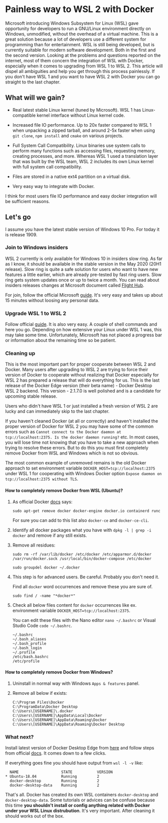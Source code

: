 # Painless way to WSL 2 with Docker

Microsoft introducing Windows Subsystem for Linux (WSL) gave opportunity for developers to run a GNU/Linux environment directly on Windows, unmodified, without the overhead of a virtual machine. This is a great solution because a lot of developers use a different system for programming than for entertainment. WSL is still being developed, but is currently suitable for modern software development. Both in the first and the second version. Looking at the problems and questions reported on the internet, most of them concern the integration of WSL with Docker, especially when it comes to upgrading from WSL 1 to WSL 2. This article will dispel all ambiguities and help you get through this process painlessly. If you don't have WSL 1 and you want to have WSL 2 with Docker you can go straight to the last chapter.

## What will we gain?

- Real latest stable Linux kernel (tuned by Microsoft). WSL 1 has Linux-compatible kernel interface without Linux kernel code.

- Increased file IO performance. Up to 20x faster compared to WSL 1 when unpacking a zipped tarball, and around 2-5x faster when using `git clone`, `npm install` and `cmake` on various projects.

- Full System Call Compatibility. Linux binaries use system calls to perform many functions such as accessing files, requesting memory, creating processes, and more. Whereas WSL 1 used a translation layer that was built by the WSL team, WSL 2 includes its own Linux kernel with full system call compatibility.

- Files are stored in a native ext4 partition on a virtual disk.

- Very easy way to integrate with Docker.

I think for most users file IO performance and easy docker integration will be sufficient reasons.

## Let's go

I assume you have the latest stable version of Windows 10 Pro. For today it is release 1909.

### Join to Windows insiders

WSL 2 currently is only available for Windows 10 in insiders slow ring. As far as I know, it should be available in the stable version in the May 2020 (20H1 release). Slow ring is quite a safe solution for users who want to have new features a little earlier, which are already pre-tested by fast ring users. Slow ring gets system updates once or up to twice a month. You can read about insiders releases changes at Microsoft document called [Flight Hub](https://docs.microsoft.com/en-us/windows-insider/flight-hub/).

For join, follow the official Microsoft [guide](https://insider.windows.com/en-us/for-business-getting-started/#install). It's very easy and takes up about 15 minutes without loosing any personal data.

### Upgrade WSL 1 to WSL 2

Follow official [guide](https://docs.microsoft.com/en-us/windows/wsl/wsl2-install). It is also very easy. A couple of shell commands and here you go. Depending on how extensive your Linux under WSL 1 was, this may take some time. Unfortunately, Microsoft has not placed a progress bar or information about the remaining time so be patient.

### Cleaning up

This is the most important part for proper cooperate between WSL 2 and Docker. Many users after upgrading to WSL 2 are trying to force their version of Docker to cooperate without realizing that Docker especially for WSL 2 has prepared a release that will do everything for us. This is the last release of the Docker Edge version (their beta name) - Docker Desktop WSL 2 backend. This version - 2.1.7.0 is well polished and is a candidate for upcoming stable release.

Users who didn't have WSL 1 or just installed a fresh version of WSL 2 are lucky and can immediately skip to the last chapter.

If you haven't cleaned Docker (at all or correctly) and haven't installed the proper version of Docker for WSL 2 you may have some of the common errors such as `Cannot connect to the Docker daemon at tcp://localhost:2375. Is the docker daemon running?` etc. In most cases, you will lose time not knowing that you have to take a new approach when trying to resolve these errors. But to do this you must first completely remove Docker from WSL and Windows which is not so obvious.

The most common example of unremoved remains is the old Docker approach to set environment variable `DOCKER_HOST=tcp://localhost:2375` under WSL 1 for cooperating with Windows Docker option `Expose daemon on tcp://localhost:2375 without TLS`.

#### How to completely remove Docker from WSL (Ubuntu)?

1. As official Docker [docs](https://docs.docker.com/install/linux/docker-ce/ubuntu/#uninstall-old-versions) says:

   `sudo apt-get remove docker docker-engine docker.io containerd runc`

   For sure you can add to this list also `docker-ce` and `docker-ce-cli`.

2. Identify all docker packages what you have with `dpkg -l | grep -i docker` and remove if any still exists.

3. Remove all residues:

   ```
   sudo rm -rf /var/lib/docker /etc/docker /etc/apparmor.d/docker /var/run/docker.sock /usr/local/bin/docker-compose /etc/docker

   sudo groupdel docker ~/.docker
   ```

4. This step is for advanced users. Be careful. Probably you don't need it.

   Find all `docker` word occurrences and remove these you are sure of.

   `sudo find / -name "*docker*"`

5. Check all below files content for `docker` occurrences like ex. environment variable `DOCKER_HOST=tcp://localhost:2375`.

   You can edit these files with the Nano editor `nano ~/.bashrc` or Visual Studio Code `code ~/.bashrc`.

   ```
   ~/.bashrc
   ~/.bash_aliases
   ~/.bash_profile
   ~/.bash_login
   ~/.profile
   /etc/bash.bashrc
   /etc/profile
   ```

#### How to completely remove Docker from Windows?

1. Uninstall in normal way with Windows `Apps & features` panel.
2. Remove all below if exists:

   ```
   C:\Program Files\Docker
   C:\ProgramData\Docker Desktop
   C:\Users\[USERNAME]\.docker
   C:\Users\[USERNAME]\AppData\Local\Docker
   C:\Users\[USERNAME]\AppData\Roaming\Docker
   C:\Users\[USERNAME]\AppData\Roaming\Docker Desktop
   ```

### What next?

Install latest version of Docker Desktop Edge from [here](https://docs.docker.com/docker-for-windows/edge-release-notes/) and follow steps from official [docs](https://docs.docker.com/docker-for-windows/wsl-tech-preview/). It comes down to a few clicks.

If everything goes fine you should have output from `wsl -l -v` like:

```
  NAME                   STATE           VERSION
* Ubuntu-18.04           Running         2
  docker-desktop         Running         2
  docker-desktop-data    Running         2
```

That's all. Docker has created its own WSL containers `docker-desktop` and `docker-desktop-data`. Some tutorials or advices can be confuse because this time **you shouldn't install or config anything related with Docker under your WSL Linux distrubution**. It's very important. After cleaning it should works out of the box.
